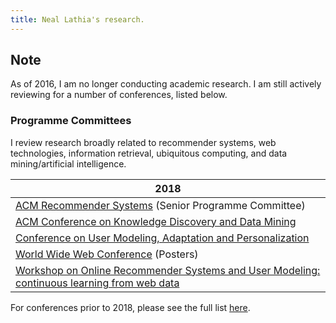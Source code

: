 ```yaml
---
title: Neal Lathia's research.
---
```


## Note

As of 2016, I am no longer conducting academic research. I am still actively reviewing for a number of conferences, listed below.

### Programme Committees

I review research broadly related to recommender systems, web technologies, information retrieval, ubiquitous computing, and data mining/artificial intelligence.

| 2018       | 
| ------------- |
| [ACM Recommender Systems](https://recsys.acm.org/recsys18/) (Senior Programme Committee) | 
| [ACM Conference on Knowledge Discovery and Data Mining](http://www.kdd.org/kdd2018/)   | 
| [Conference on User Modeling, Adaptation and Personalization](http://www.um.org/umap2018/) |
| [World Wide Web Conference](https://www2018.thewebconf.org/) (Posters) |
| [Workshop on Online Recommender Systems and User Modeling: continuous learning from web data](http://webesitix.inesctec.pt/orsum2018/index.php) |

For conferences prior to 2018, please see the full list [here](reviewing.md).
